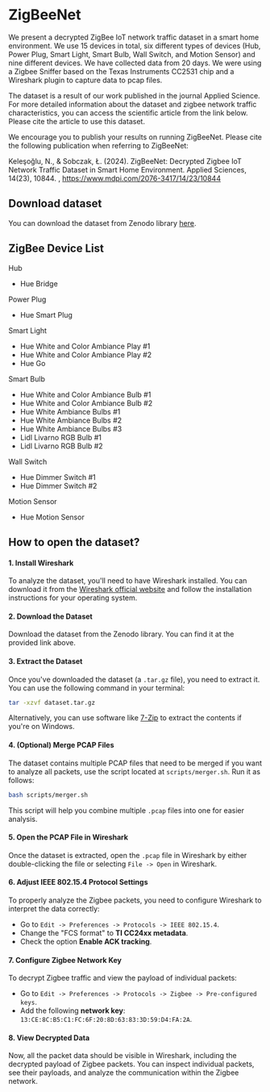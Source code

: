 # ZigBeeNet
We present a decrypted ZigBee IoT network traffic dataset in a smart home environment. We use 15 devices in total, six different types of devices (Hub, Power Plug, Smart Light, Smart Bulb, Wall Switch, and Motion Sensor) and nine different devices. We have collected data from 20 days. We were using a Zigbee Sniffer based on the Texas Instruments CC2531 chip and a Wireshark plugin to capture data to pcap files. 

The dataset is a result of our work published in the journal Applied Science. For more detailed information about the dataset and zigbee network traffic characteristics, you can access the scientific article from the link below. Please cite the article to use this dataset.

We encourage you to publish your results on running ZigBeeNet. Please cite the following publication when referring to ZigBeeNet: 

Keleşoğlu, N., & Sobczak, Ł. (2024). ZigBeeNet: Decrypted Zigbee IoT Network Traffic Dataset in Smart Home Environment. Applied Sciences, 14(23), 10844. , https://www.mdpi.com/2076-3417/14/23/10844

## Download dataset

You can download the dataset from Zenodo library [here](https://doi.org/10.5281/zenodo.13957306).

 ## **ZigBee Device List**

Hub
* Hue Bridge
  
Power Plug
* Hue Smart Plug

Smart Light
* Hue White and Color Ambiance Play #1
* Hue White and Color Ambiance Play #2
* Hue Go

Smart Bulb
* Hue White and Color Ambiance Bulb #1
* Hue White and Color Ambiance Bulb #2
* Hue White Ambiance Bulbs #1
* Hue White Ambiance Bulbs #2
* Hue White Ambiance Bulbs #3
* Lidl Livarno RGB Bulb #1
* Lidl Livarno RGB Bulb #2

Wall Switch
* Hue Dimmer Switch #1
* Hue Dimmer Switch #2

Motion Sensor
* Hue Motion Sensor


## How to open the dataset?

#### 1. Install Wireshark
To analyze the dataset, you'll need to have Wireshark installed. You can download it from the [Wireshark official website](https://www.wireshark.org/download.html) and follow the installation instructions for your operating system.

#### 2. Download the Dataset
Download the dataset from the Zenodo library. You can find it at the provided link above.

#### 3. Extract the Dataset
Once you've downloaded the dataset (a `.tar.gz` file), you need to extract it. You can use the following command in your terminal:

```bash
tar -xzvf dataset.tar.gz
```

Alternatively, you can use software like [7-Zip](https://www.7-zip.org/) to extract the contents if you're on Windows.

#### 4. (Optional) Merge PCAP Files
The dataset contains multiple PCAP files that need to be merged if you want to analyze all packets, use the script located at `scripts/merger.sh`. Run it as follows:

```bash
bash scripts/merger.sh
```

This script will help you combine multiple `.pcap` files into one for easier analysis.

#### 5. Open the PCAP File in Wireshark
Once the dataset is extracted, open the `.pcap` file in Wireshark by either double-clicking the file or selecting `File -> Open` in Wireshark.

#### 6. Adjust IEEE 802.15.4 Protocol Settings
To properly analyze the Zigbee packets, you need to configure Wireshark to interpret the data correctly:

- Go to `Edit -> Preferences -> Protocols -> IEEE 802.15.4`.
- Change the "FCS format" to **TI CC24xx metadata**.
- Check the option **Enable ACK tracking**.

#### 7. Configure Zigbee Network Key
To decrypt Zigbee traffic and view the payload of individual packets:

- Go to `Edit -> Preferences -> Protocols -> Zigbee -> Pre-configured keys`.
- Add the following **network key**:  
  `13:CE:8C:B5:C1:FC:6F:20:8D:63:83:3D:59:D4:FA:2A`.

#### 8. View Decrypted Data
Now, all the packet data should be visible in Wireshark, including the decrypted payload of Zigbee packets. You can inspect individual packets, see their payloads, and analyze the communication within the Zigbee network.





